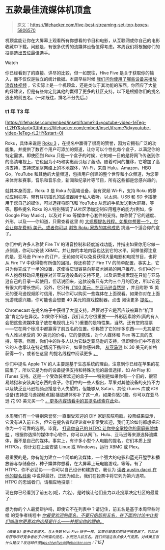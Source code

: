 # 五款最佳流媒体机顶盒

> 原文：<https://lifehacker.com/five-best-streaming-set-top-boxes-5806570>

机顶盒能让你在大屏幕上观看所有你想看的节目和电影，从互联网或你自己的电影收藏中下载。问题是，有很多优秀的流媒体设备值得考虑。本周我们将根据你们的投票选出五位最佳选手。

Watch

你已经看到了的直接、详尽的比较，但一如既往，Hive Five 是关于获取你的输入，而不仅仅是独立的统计数据。本周早些时候 [我们问你使用了哪些设备来播放流媒体视频](http://lifehacker.com/whats-the-best-set-top-box-1586233576) ，它实际上是一个机顶盒，还是类似于其功能的东西。你回应了大量的好建议，但是有些肯定比其他的赢得了更多的社区支持。以下是根据你们的提名选出的前五名。(一如既往，排名不分先后。)

### t1 年 T3 年

 [https://lifehacker.com/embed/inset/iframe?id=youtube-video-1eTeg-rL2HY&start=0](https://lifehacker.com/embed/inset/iframe?id=youtube-video-1eTeg-rL2HY&start=0) 

Roku，具体来说是 [Roku 3](http://www.roku.com/products/roku-3) ，在提名中赢得了很高的赞誉，因为它拥有广泛的功能集，并提供了数百个用户可添加的频道，让你可以个性化每个盒子，以满足你的特定需求。即使回到 Roku 只是一个盒子的时候，它的唯一目的是将网飞传送到你的高清电视上，它也因为小巧和实惠而引起了轰动。随着时间的推移，它增加了高清支持，支持您家庭网络上的本地媒体，Wi-Fi，来自 Hulu，Amazon，HBO Go，YouTube 和其他的大量频道，包括用户创建的整个世界和小众频道，为您带来体育和赛事，音乐和音乐会，新闻和纪录片等节目，所有这些都是您感兴趣的。

就其本身而言，Roku 3 是 Roku 的高端设备，装有双频 Wi-Fi，支持 Roku 的移动应用程序，带有耳机插孔的遥控器用于私人收听，以太网，USB 和 SD 卡插槽用于您自己的媒体，可以选择将网飞和 YouTube 从您的手机发送到大屏幕，等等。那些提名 Roku 的人特别强调了从社区添加定制应用程序的能力(例如，像 Google Play Music)，以及对 Plex 等媒体中心套件的支持。你称赞了它的速度、外形，以及——你知道，只需查看这里 的 [大规模提名线程。如果你想要一个，它会让你花费95 美元，或者你可以](http://lifehacker.com/vote-roku-3-why-its-quite-probably-the-most-efficient-1586482644) [浏览 Roku 家族的其他成员](http://www.roku.com/products/compare) 挑选一个适合你的盒子。

你们中的许多人称赞 Fire TV 的语音控制和轻度游戏功能，并指出如果你用它做一点侧装，你可以安装 XBMC，并让你的本地内容也达到它的水平。同样值得注意的是，亚马逊 Prime 的订户，无论如何可以免费获得大量电影和电视节目，也将从 Fire TV 中获得物有所值的回报。你还称赞了 Fire TV 的简单配置，事实上，它只为你完成了一半的设置，这使得它很容易向非技术娴熟的用户推荐。你们中的一些人抱怨移动应用程序对非亚马逊设备的支持不足，以及语音搜索现在只能与亚马逊自己的目录一起使用，但话说回来，这款设备只有大约三个月的历史，所以它还有很大的增长空间。另外，它只有[【100 美元，在亚马逊当然是](http://www.amazon.com/Fire-TV-streaming-media-player/dp/B00CX5P8FC?asc_campaign=InlineText&asc_refurl=https://lifehacker.com/five-best-streaming-set-top-boxes-5806570&asc_source=&tag=kinjalifehackerlink-20) ，并且附带 15 美元的亚马逊视频即时信用，所以你可以购买一些媒体在上面观看。如果你对在上面玩游戏感兴趣，你可能也会想要 40 美元的游戏控制器。点击 阅读更多 [提名。](http://lifehacker.com/the-fire-tv-out-of-the-box-it-is-already-connected-to-1586478468)

Chromecast 在提名帖子中获得了大量支持，尽管对于它是否应该被算作“机顶盒”肯定存在异议。如果你不知道，我们认为它很重要——外形因素除外(真的有人会把这些流媒体盒子放在电视机上吗？)重要的是特性集，当然，还有您的投票——它在两个标准中都赢得了前五名的位置。你称赞了它的许多东西——尤其是它令人难以承受的 30 美元的价格，它的便携性，对个人媒体和 Plex 等工具的支持，等等。然而，你们中的许多人认为它缺乏亚马逊的支持，但即使你们中不喜欢它的人也承认在特定情况下携带它。如果你感兴趣， [从亚马逊](http://www.amazon.com/Google-Chromecast-Streaming-Media-Player/dp/B00DR0PDNE?asc_campaign=InlineText&asc_refurl=https://lifehacker.com/five-best-streaming-set-top-boxes-5806570&asc_source=&tag=kinjalifehackerlink-20) 以 30 美元的价格获得一个，或者在这里 的提名线程中阅读更多 [。](http://lifehacker.com/vote-chromecast-why-simple-probably-most-straightfor-1586474875)

你们中提名 Apple TV 的人主要是基于生态系统的理由，注意到你已经在苹果的花园里了，所以它是为你的设备提供支持和特殊功能的最佳选择，如 AirPlay 和 iTunes 支持。这是一个受改装者欢迎的盒子——特别是如果你有一个旧的，很容易越狱和安装其他东西的盒子。你们中的一些人指出，苹果对其他设备的支持不力以及缺乏亚马逊视频点播是令人失望的，但能够从 Safari、其他 iTunes 库或 iOS 设备(支持亚马逊视频点播)播放媒体弥补了这一点。如果你感兴趣，你可以在亚马逊 花 93 美元买一个 [。更多内容请看中的](http://www.amazon.com/Apple-MD199LL-A-TV/dp/B007I5JT4S?asc_campaign=InlineText&asc_refurl=https://lifehacker.com/five-best-streaming-set-top-boxes-5806570&asc_source=&tag=kinjalifehackerlink-20)[其提名线索在此](http://lifehacker.com/vote-apple-tv-why-itunes-integration-and-airplay-prim-1586494783)处。

* * *

本周我们有一个特别荣誉奖:一直很受欢迎的 DIY 家庭影院电脑。投票结果显示，它没有进入前五名，但它在提名者和评论者中非常受欢迎，我们无论如何都想把它作为一个可靠的选项。毕竟， [打造你自己的 HTPC 让你完全掌控你的家庭影院体验](http://lifehacker.com/how-i-built-the-media-center-of-my-dreams-for-under-50-5936546) ，根据你选择的媒体中心软件，你可以从网飞、Hulu、亚马逊等来源选择流媒体，而不是自己的媒体。事实上，有许多小型个人电脑的提名，它们本质上是 HTPCs，你计划在上面安装 Linux 或 Windows，运行 XBMC 或 Plex。

最重要的是，你有能力建立一个简单的流媒体，一个强大的电影和蓝光开膛手和播放器与存储备份，种子媒体你想看，在大屏幕上玩电脑游戏，等等。有了 HTPC，你不必妥协——你可以自己设计和建造它。我认为 [读者 austin.dacci 在他的提名线索](http://lifehacker.com/vote-diy-htpc-why-alan-may-slap-me-for-this-because-1586484374) 中说得最好。正因为如此，我们在投票中将它列为第六选项。HTPC 的忠诚者们，请相应地投票！

现在你已经看到了前五名(呃，六名)，是时候让他们全力以赴投票决定社区的最爱了:

想为你的个人最爱辩护吗，即使它不在列表中？请记住，前五名是基于本周早些时候 的竞争者线程中 [*你最受欢迎的提名。不要只抱怨前五名，在下面的讨论中让我们知道你更喜欢的选择是什么——并提出你的理由。*](http://lifehacker.com/whats-the-best-set-top-box-1586233576)

*<small>《蜂巢 5》基于读者提名。与大多数 Hive Five 帖子一样，如果你最喜欢的帖子被遗漏了，它就没有获得呼吁竞争者帖子中所需的提名，从而进入前五名。我们知道这有点像人气竞赛。对蜂巢五有什么建议？发送邮件至</small>*[*<small>tips+hivefive@lifehacker.com</small>*](mailto:tips+hivefive@lifehacker.com)*<small>！</small>T15】*